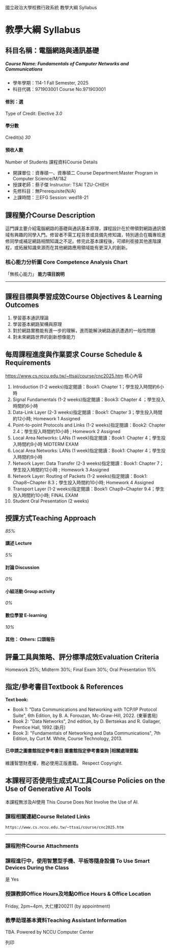 國立政治大學校務行政系統 教學大綱 Syllabus
# 教學大綱 Syllabus
##  科目名稱：電腦網路與通訊基礎
#####  Course Name: Fundamentals of Computer Networks and Communications
  * 學年學期：114-1 Fall Semester, 2025 
  * 科目代碼：971903001 Course No.971903001


#### 修別：選
Type of Credit: Elective 
_3.0_
#### 學分數
Credit(s)
_30_
#### 預收人數
Number of Students
課程資料Course Details
  * 開課單位：資專碩一、資專碩二 Course Department:Master Program in Computer Science/M/1&2 
  * 授課老師：蔡子傑 Instructor: TSAI TZU-CHIEH 
  * 先修科目：無Prerequisite(N/A)
  * 上課時間：三EFG Session: wed18-21


##  課程簡介Course Description
這門課主要介紹電腦網路的基礎與通訊基本原理，課程設計在於帶領對網路通訊領域有興趣的同學入門。修習者不需工程背景或具備先修知識，特別適合在職專班進修同學或補足網路相關知識之不足。修完此基本課程後，可順利銜接其他進階課程，或拓展知識來源而在其他網路應用領域能有更深入的創新。
###  核心能力分析圖 Core Competence Analysis Chart
「無核心能力」 
**能力項目說明**
* * *
##  課程目標與學習成效Course Objectives & Learning Outcomes 
1. 學習基本通訊理論
2. 學習基本網路架構與原理
3. 對於網路實務能有進一步的理解，進而能解決網路通訊遭遇的一般性問題
4. 對未來網路世界的創新想像能力
##  每周課程進度與作業要求 Course Schedule & Requirements
https://www.cs.nccu.edu.tw/~ttsai/course/cnc2025.htm
核心內容  
1. Introduction (1-2 weeks)指定閱讀：Book1: Chapter 1；學生投入時間約6小時  
2. Signal Fundamentals (1-2 weeks)指定閱讀：Book3: Chapter 4 ；學生投入時間約6小時
3. Data-Link Layer (2-3 weeks)指定閱讀：Book1: Chapter 3；學生投入時間約12小時; Homework 1 Assigned
4. Point-to-point Protocols and Links (1-2 weeks)指定閱讀：Book2: Chapter 2.4；學生投入時間約10小時 ; Homework 2 Assigned
5. Local Area Networks: LANs (1 week)指定閱讀：Book1: Chapter 4；學生投入時間約9小時
MIDTERM EXAM
6. Local Area Networks: LANs (1 week)指定閱讀：Book1: Chapter 4；學生投入時間約9小時
7. Network Layer: Data Transfer (2-3 weeks)指定閱讀：Book1: Chapter 7；學生投入時間約12小時 ; Homework 3 Assigned
8. Network Layer: Routing of Packets (1-2 weeks)指定閱讀：Book1: Chap8~Chapter 8.3；學生投入時間約10小時; Homework 4 Assigned
9. Transport Layer (1-2 weeks)指定閱讀：Book1: Chap9~Chapter 9.4；學生投入時間約10小時;
FINAL EXAM
10. Student Oral Presentation (2 weeks)
##  授課方式Teaching Approach
_85%_
####  講述 Lecture
_5%_
####  討論 Discussion
_0%_
####  小組活動 Group activity
_0%_
####  數位學習 E-learning
_10%_
####  其他： Others: 口頭報告 
##  評量工具與策略、評分標準成效Evaluation Criteria
Homework 25%; Midterm 30%; Final Exam 30%; Oral Presentation 15%
##  指定/參考書目Textbook & References
**Text book:**
  * Book 1: "Data Communications and Networking with TCP/IP Protocol Suite", 6th Edition, by B. A. Forouzan, Mc-Graw-Hill, 2022. (東華書局)
  * Book 2: "Data Networks", 2nd edition, by D. Bertsekas and R. Gallager, Prentice Hall, 1992.(新月)
  * Book 3: "Fundamentals of Networking and Data Communications", 7th Edition, by Curt M. White, Course Technology, 2013.


####  已申請之圖書館指定參考書目  圖書館指定參考書查詢 |相關處理要點
維護智慧財產權，務必使用正版書籍。 Respect Copyright.
##  本課程可否使用生成式AI工具Course Policies on the Use of Generative AI Tools
本課程無涉及AI使用 This Course Does Not Involve the Use of AI.
###  課程相關連結Course Related Links
```
https://www.cs.nccu.edu.tw/~ttsai/course/cnc2025.htm
```

* * *
###  課程附件Course Attachments
###  課程進行中，使用智慧型手機、平板等隨身設備 To Use Smart Devices During the Class
是  Yes
###  授課教師Office Hours及地點Office Hours & Office Location
Friday, 2pm~4pm, 大仁樓200211 (by appointment)
###  教學助理基本資料Teaching Assistant Information
TBA.
Powered by NCCU Computer Center
  
列印

